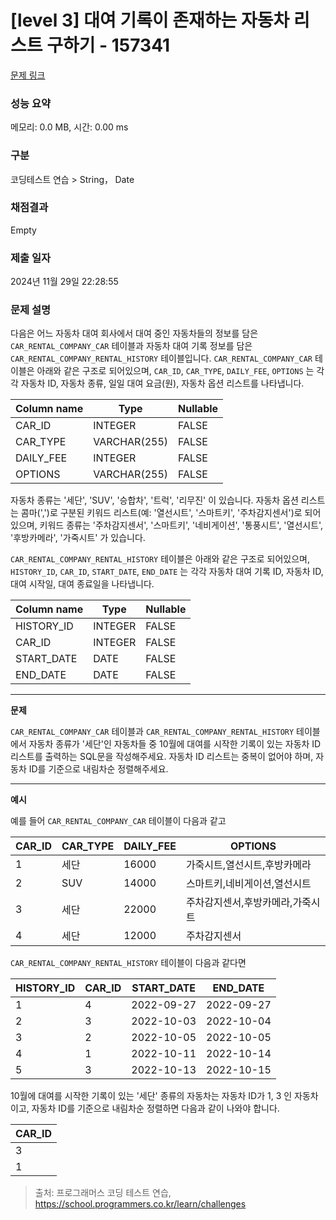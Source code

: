 # \[level 3] 대여 기록이 존재하는 자동차 리스트 구하기 - 157341

[문제 링크](https://school.programmers.co.kr/learn/courses/30/lessons/157341)

### 성능 요약

메모리: 0.0 MB, 시간: 0.00 ms

### 구분

코딩테스트 연습 > String， Date

### 채점결과

Empty

### 제출 일자

2024년 11월 29일 22:28:55

### 문제 설명

다음은 어느 자동차 대여 회사에서 대여 중인 자동차들의 정보를 담은 `CAR_RENTAL_COMPANY_CAR` 테이블과 자동차 대여 기록 정보를 담은 `CAR_RENTAL_COMPANY_RENTAL_HISTORY` 테이블입니다. `CAR_RENTAL_COMPANY_CAR` 테이블은 아래와 같은 구조로 되어있으며, `CAR_ID`, `CAR_TYPE`, `DAILY_FEE`, `OPTIONS` 는 각각 자동차 ID, 자동차 종류, 일일 대여 요금(원), 자동차 옵션 리스트를 나타냅니다.

| Column name | Type         | Nullable |
| ----------- | ------------ | -------- |
| CAR\_ID     | INTEGER      | FALSE    |
| CAR\_TYPE   | VARCHAR(255) | FALSE    |
| DAILY\_FEE  | INTEGER      | FALSE    |
| OPTIONS     | VARCHAR(255) | FALSE    |

자동차 종류는 '세단', 'SUV', '승합차', '트럭', '리무진' 이 있습니다. 자동차 옵션 리스트는 콤마(',')로 구분된 키워드 리스트(예: '열선시트', '스마트키', '주차감지센서')로 되어있으며, 키워드 종류는 '주차감지센서', '스마트키', '네비게이션', '통풍시트', '열선시트', '후방카메라', '가죽시트' 가 있습니다.

`CAR_RENTAL_COMPANY_RENTAL_HISTORY` 테이블은 아래와 같은 구조로 되어있으며, `HISTORY_ID`, `CAR_ID`, `START_DATE`, `END_DATE` 는 각각 자동차 대여 기록 ID, 자동차 ID, 대여 시작일, 대여 종료일을 나타냅니다.

| Column name | Type    | Nullable |
| ----------- | ------- | -------- |
| HISTORY\_ID | INTEGER | FALSE    |
| CAR\_ID     | INTEGER | FALSE    |
| START\_DATE | DATE    | FALSE    |
| END\_DATE   | DATE    | FALSE    |

***

**문제**

`CAR_RENTAL_COMPANY_CAR` 테이블과 `CAR_RENTAL_COMPANY_RENTAL_HISTORY` 테이블에서 자동차 종류가 '세단'인 자동차들 중 10월에 대여를 시작한 기록이 있는 자동차 ID 리스트를 출력하는 SQL문을 작성해주세요. 자동차 ID 리스트는 중복이 없어야 하며, 자동차 ID를 기준으로 내림차순 정렬해주세요.

***

**예시**

예를 들어 `CAR_RENTAL_COMPANY_CAR` 테이블이 다음과 같고

| CAR\_ID | CAR\_TYPE | DAILY\_FEE | OPTIONS           |
| ------- | --------- | ---------- | ----------------- |
| 1       | 세단        | 16000      | 가죽시트,열선시트,후방카메라   |
| 2       | SUV       | 14000      | 스마트키,네비게이션,열선시트   |
| 3       | 세단        | 22000      | 주차감지센서,후방카메라,가죽시트 |
| 4       | 세단        | 12000      | 주차감지센서            |

`CAR_RENTAL_COMPANY_RENTAL_HISTORY` 테이블이 다음과 같다면

| HISTORY\_ID | CAR\_ID | START\_DATE | END\_DATE  |
| ----------- | ------- | ----------- | ---------- |
| 1           | 4       | 2022-09-27  | 2022-09-27 |
| 2           | 3       | 2022-10-03  | 2022-10-04 |
| 3           | 2       | 2022-10-05  | 2022-10-05 |
| 4           | 1       | 2022-10-11  | 2022-10-14 |
| 5           | 3       | 2022-10-13  | 2022-10-15 |

10월에 대여를 시작한 기록이 있는 '세단' 종류의 자동차는 자동차 ID가 1, 3 인 자동차이고, 자동차 ID를 기준으로 내림차순 정렬하면 다음과 같이 나와야 합니다.

| CAR\_ID |
| ------- |
| 3       |
| 1       |

> 출처: 프로그래머스 코딩 테스트 연습, https://school.programmers.co.kr/learn/challenges
